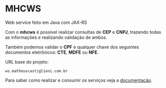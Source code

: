 # MHCWS
Web service feito em Java com JAX-RS

Com o **mhcws** é possível realizar consultas de **CEP** e **CNPJ**, trazendo todas as informações e realizando validação de ambos.

Também podemos validar o **CPF** e qualquer chave dos seguintes documentos eletrônicos: **CTE**, **MDFE** ou **NFE**.

URL base do projeto:

```
ws.matheuscastiglioni.com.br
```

Para saber como realizar e consumir os serviços veja a [documentação](http://mhcws.matheuscastiglioni.com.br).
